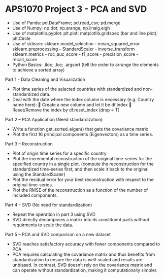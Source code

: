 # APS1070 Project 3 - PCA and SVD
-	Use of Panda: pd.DataFrame; pd.read_csv; pd.merge
-	Use of Numpy: np.dot; np.arange; np.linalg.eigh
-	Use of matplotlib.pyplot: plt.plot; matplotlib.gridspec (bar and line plot); plt.Circle
-	Use of sklearn:
sklearn.model_selection - mean_squared_error
sklearn.preprocessing – StandardScaler - inverse_transform
sklearn.metrics - roc_auc_score - f1_score - precision_score - recall_score
-	Python Basics: .iloc; .loc; .argsort (tell the order to arrange the elements to achieve a sorted array)

Part 1 - Data Cleaning and Visualization
-	Plot time series of the selected countries with standardized and non-standardized data.
-	Deal with the date where the index column is necessary (e.g. Country name here): 
	Create a new column and let it be df.index
	Reset/Remove the index by df.reset_index (drop = T)

Part 2 – PCA Application (Need standardization)
-	Write a function get_sorted_eigen() that gets the covariance matrix
-	Plot the first 16 principal components (Eigenvectors) as a time series.

Part 3 – Reconstruction
-	Plot of origin time series for a specific country
-	Plot the incremental reconstruction of the original time-series for the specified country in a single plot. (compute the reconstruction for the standardized time-series first, and then scale it back to the original using the StandardScaler)
-	Plot the residual error for your best reconstruction with respect to the original time-series.
-	Plot the RMSE of the reconstruction as a function of the number of included components.

Part 4 – SVD (No need for standardization)
-	Repeat the operation in part 3 using SVD
-	SVD directly decomposes a matrix into its constituent parts without requirments to scale the data.

Part 5 – PCA and SVD comparison on a new dataset
-	SVD reaches satisfactory accuracy with fewer components compared to PCA. 
-	PCA requires calculating the covariance matrix and thus benefits from standardization to ensure the data is well-scaled and results are unbiased. In contrast, SVD doesn’t rely on the covariance matrix and can operate without standardization, making it computationally simpler.
